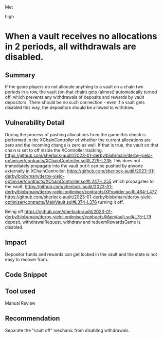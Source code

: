 Met

high

# When a vault receives no allocations in 2 periods, all withdrawals are disabled.

## Summary
If the game players do not allocate anything to a vault on a chain two periods in a row, the vault (on that chain) gets (almost) automatically turned off, which prevents any withdrawals of deposits and rewards by vault depositors. There should be no such connection - even if a vault gets disabled this way, the depositors should be allowed to withdraw. 
## Vulnerability Detail
During the process of pushing allocations from the game this check is performed in the XChainController of whether the current allocations are zero and the incoming change is zero as well. If that is true, the vault on that chain is set to off inside the XController tracking.
https://github.com/sherlock-audit/2023-01-derby/blob/main/derby-yield-optimiser/contracts/XChainController.sol#L229-L235
This does not immediately propagate into the vault but it can be pushed by anyone externally in XChainController.
https://github.com/sherlock-audit/2023-01-derby/blob/main/derby-yield-optimiser/contracts/XChainController.sol#L247-L255
which propagates to the vault, 
https://github.com/sherlock-audit/2023-01-derby/blob/main/derby-yield-optimiser/contracts/XProvider.sol#L464-L477
https://github.com/sherlock-audit/2023-01-derby/blob/main/derby-yield-optimiser/contracts/MainVault.sol#L374-L376
turning it off.

Being off
https://github.com/sherlock-audit/2023-01-derby/blob/main/derby-yield-optimiser/contracts/MainVault.sol#L75-L79
deposit, withdrawalRequest, withdraw and redeemRewardsGame is disabled.
## Impact
Depositor funds and rewards can get locked in the vault and the state is not easy to recover from.
## Code Snippet

## Tool used

Manual Review

## Recommendation
Separate the "vault off" mechanic from disabling withdrawals.